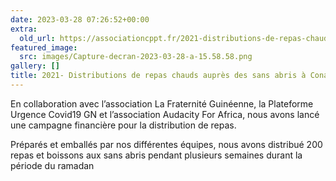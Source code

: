 ```yaml
---
date: 2023-03-28 07:26:52+00:00
extra:
  old_url: https://associationcppt.fr/2021-distributions-de-repas-chauds-aupres-des-sans-abris-a-conakry/
featured_image:
  src: images/Capture-decran-2023-03-28-a-15.58.58.png
gallery: []
title: 2021- Distributions de repas chauds auprès des sans abris à Conakry
---
```

En collaboration avec l’association La Fraternité Guinéenne, la Plateforme Urgence Covid19 GN et l’association Audacity For Africa, nous avons lancé une campagne financière pour la distribution de repas.

Préparés et emballés par nos différentes équipes, nous avons distribué 200 repas et boissons aux sans abris pendant plusieurs semaines durant la période du ramadan
